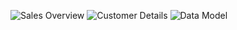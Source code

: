 ![Sales Overview](https://github.com/user-attachments/assets/ce51c0a5-f617-4c01-b736-ac61b25d37ec)
![Customer Details](https://github.com/user-attachments/assets/f3ecbbbd-6f8d-4f55-ba91-f6a8fe80ccb6)
![Data Model](https://github.com/user-attachments/assets/32d9e96b-466f-4a43-85e5-1e336e7d7e98)
